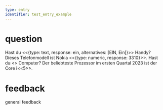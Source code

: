 ```yaml
---
type: entry
identifier: test_entry_example
---
```

# question
Hast du <<{type: text, response: ein, alternatives: [EIN, Ein]}>> Handy? Dieses Telefonmodell ist Nokia <<{type: numeric, response: 3310}>>. Hast du <<ein>> Computer? Der beliebteste Prozessor im ersten Quartal 2023 ist der Core i<<5>>.
# feedback
general feedback